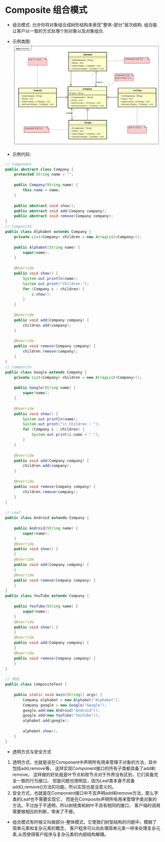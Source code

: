 # Composite 组合模式

- 组合模式:
允许你将对象组合成树形结构来表现"整体-部分"层次结构. 组合能让客户以一致的方式处理个别对象以及对象组合.

- 示例类图:
![Composite_uml](images/11.Composite_uml.png)

- 示例代码:
```java
// Component
public abstract class Company {
	protected String name = "";

	public Company(String name) {
		this.name = name;
	}

	public abstract void show();
	public abstract void add(Company company);
	public abstract void remove(Company company);
}
// Composite 
public class Alphabet extends Company {
	private List<Company> children = new ArrayList<Company>();

	public Alphabet(String name) {
		super(name);
	}

	@Override
	public void show() {
		System.out.println(name);
		System.out.print("Children:");
		for (Company c : children) {
			c.show();
		}
	}

	@Override
	public void add(Company company) {
		children.add(company);
	}

	@Override
	public void remove(Company company) {
		children.remove(company);
	}
}
// Composite 
public class Google extends Company {
	private List<Company> children = new ArrayList<Company>();

	public Google(String name) {
		super(name);
	}

	@Override
	public void show() {
		System.out.println(name);
		System.out.print("\t Children : ");
		for (Company c : children) {
			System.out.print(c.name + " ");
		}
	}

	@Override
	public void add(Company company) {
		children.add(company);
	}

	@Override
	public void remove(Company company) {
		children.remove(company);
	}
}

// Leaf 
public class Android extends Company {

	public Android(String name) {
		super(name);
	}
	@Override
	public void show() {
	}
	@Override
	public void add(Company company) {
	}
	@Override
	public void remove(Company company) {
	}
}
public class YouTube extends Company {

	public YouTube(String name) {
		super(name);
	}
	@Override
	public void show() {
	}
	@Override
	public void add(Company company) {
	}
	@Override
	public void remove(Company company) {
	}
}

// 测试
public class CompositeTest {

	public static void main(String[] args) {
		Company alphabet = new Alphabet("Alphabet");
		Company google = new Google("Google");
		google.add(new Android("Android"));
		google.add(new YouTube("YouTube"));
		alphabet.add(google);

		alphabet.show();
	}
}
```

- 透明方式与安全方式
1. 透明方式，也就是说在Component中声明所有用来管理子对象的方法，其中包括add,remove等。
这样实现Component接口的所有子类都具备了add和remove。
这样做的好处就是叶节点和枝节点对于外界没有区别，它们具备完全一致的行为接口。
但是问题也很明显，因为Leaf类本身不具备add(),remove()方法的功能，所以实现也是没意义的。
2. 安全方式，也就是在Component接口中不去声明add和remove方法，那么字类的Leaf也不需要实现它，
而是在Composite声明所有用来管理字类对象的方法。不过由于不透明，所以树枝类和树叶不具有相同的接口，
客户端的调用需要做相应的判断，带来了不便。

- 组合模式有时候又叫做部分-整体模式，它使我们树型结构的问题中，模糊了简单元素和复杂元素的概念，
客户程序可以向处理简单元素一样来处理复杂元素,从而使得客户程序与复杂元素的内部结构解耦。